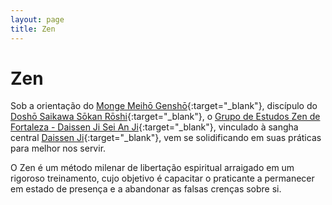 ```yaml
---
layout: page
title: Zen
---
```

# Zen
Sob a orientação do [Monge Meihō Genshō](http://www.daissen.org.br/bio/gensho.php){:target="_blank"}, discípulo do [Doshō Saikawa Sōkan Rōshi](http://www.daissen.org.br/bio/saikawa.php){:target="_blank"}, o [Grupo de Estudos Zen de Fortaleza - Daissen Ji Sei An Ji](https://www.facebook.com/daissenjifortaleza){:target="_blank"}, vinculado à sangha central [Daissen Ji](http://www.daissen.org.br/){:target="_blank"}, vem se solidificando em suas práticas para melhor nos servir.

O Zen é um método milenar de libertação espiritual arraigado em um rigoroso treinamento, cujo objetivo é capacitar o praticante a permanecer em estado de presença e a abandonar as falsas crenças sobre si.

